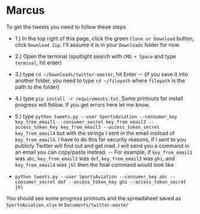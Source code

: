 # Marcus

To get the tweets you need to follow these steps

- 1.) In the top right of this page, click the green `Clone or Download` button, click `Download Zip`. 
I'll assume it is in your `Downloads` folder for now.

- 2.) Open the terminal (spotlight search with `CMD + Space` and type `terminal`, hit enter)

- 3.) type `cd ~/Downloads/twitter-master`, hit Enter
    -- (if you save it into another folder, you need to type `cd ~/filepath` 
    where `filepath` is the path to the folder)
    
- 4.) type `pip install -r requirements.txt`. Some printouts for install progress will follow. 
If you get errors here let me know.

- 5.) type `python tweets.py --user SportsAviation --consumer_key key_from_email1 --consumer_secret key_from_email2
 --access_token_key key_from_email3 --access_token_secret key_from_email4` but with the strings I sent in the email 
 instead of `key_from_emailX`. I have to do this for security reasons, if I sent to you publicly Twitter will find out 
 and get mad. I will send you a command in an email you can copy/paste instead.
  -- For example, if `key_from_email1` was `abc`, `key_from_email2` was `def`, `key_from_email3` was `ghi`, 
 and `key_from_email4` was `jkl` then the final command would look like
 
 - `python tweets.py --user SportsAviation --consumer_key abc --consumer_secret def --access_token_key ghi --access_token_secret jkl`
 
 You should see some progress printouts and the spreadsheet saved as `SportsAviation.xlsx` in `Documents/twitter-master`